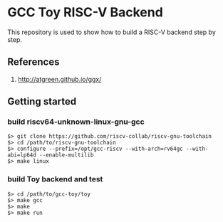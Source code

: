 # GCC Toy RISC-V Backend

This repository is used to show how to build a RISC-V backend step by step. 

## References

1. http://atgreen.github.io/ggx/

## Getting started

### build riscv64-unknown-linux-gnu-gcc

```
$> git clone https://github.com/riscv-collab/riscv-gnu-toolchain
$> cd /path/to/riscv-gnu-toolchain
$> configure --prefix=/opt/gcc-riscv --with-arch=rv64gc --with-abi=lp64d --enable-multilib
$> make linux
```

### build Toy backend and test

```
$> cd /path/to/gcc-toy/toy
$> make gcc
$> make 
$> make run
```
